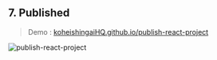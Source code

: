 ## 7. Published
> Demo : [koheishingaiHQ.github.io/publish-react-project](https://koheishingaihq.github.io/publish-react-project)

![publish-react-project](https://c1.staticflickr.com/5/4453/37524311516_22d26c6752_b.jpg)